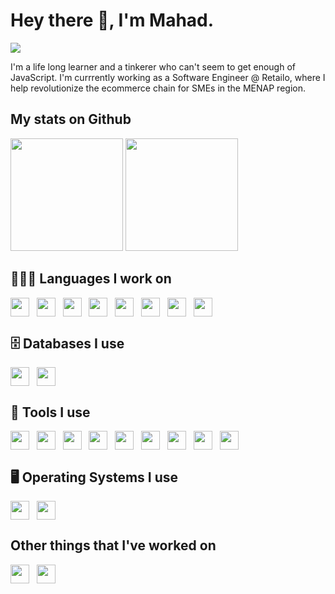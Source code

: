 # Hey there 👋, I'm Mahad.

<a href="https://www.linkedin.com/in/mhd3v/" target="_blank"><img src="https://img.shields.io/badge/-LinkedIn-%230077B5?style=for-the-badge&logo=linkedin&logoColor=white" target="_blank"></a> 

I'm a life long learner and a tinkerer who can't seem to get enough of JavaScript. I'm currrently working as a Software Engineer @ Retailo, where I help revolutionize the ecommerce chain for SMEs in the MENAP region. 

## My stats on Github
 <div>
  <img height="180em" src="https://github-readme-stats.vercel.app/api?username=mhd3v&show_icons=true&include_all_commits=true&count_private=true"/>
  <img height="180em" src="https://github-readme-stats.vercel.app/api/top-langs/?username=mhd3v&layout=compact&langs_count=8&count_private=true"/>
</div>

## 👨🏽‍💻 Languages I work on

<img align="center" height="30" src="https://cdn.jsdelivr.net/gh/devicons/devicon/icons/nodejs/nodejs-plain.svg">&nbsp;&nbsp;
<img align="center" height="30" src="https://cdn.jsdelivr.net/gh/devicons/devicon/icons/javascript/javascript-plain.svg">&nbsp;&nbsp;
<img align="center" height="30" src="https://cdn.jsdelivr.net/gh/devicons/devicon/icons/typescript/typescript-plain.svg">&nbsp;&nbsp;
<img align="center" height="30" src="https://cdn.jsdelivr.net/gh/devicons/devicon/icons/angularjs/angularjs-original.svg" />&nbsp;&nbsp;
<img align="center" height="30" src="https://cdn.jsdelivr.net/gh/devicons/devicon/icons/express/express-original.svg" />&nbsp;&nbsp;
<img align="center" height="30" src="https://cdn.jsdelivr.net/gh/devicons/devicon/icons/bootstrap/bootstrap-original.svg" />&nbsp;&nbsp;
<img align="center" height="30" src="https://cdn.jsdelivr.net/gh/devicons/devicon/icons/css3/css3-original.svg" />&nbsp;&nbsp;
<img align="center" height="30" src="https://cdn.jsdelivr.net/gh/devicons/devicon/icons/nestjs/nestjs-plain.svg" />&nbsp;&nbsp;

## 🗄 Databases I use
<img align="center" height="30" src="https://cdn.jsdelivr.net/gh/devicons/devicon/icons/mysql/mysql-plain.svg">&nbsp;&nbsp;
<img align="center" height="30" src="https://cdn.jsdelivr.net/gh/devicons/devicon/icons/mongodb/mongodb-plain.svg">&nbsp;&nbsp;

## 🧰 Tools I use
<img align="center" height="30" src="https://cdn.jsdelivr.net/gh/devicons/devicon/icons/amazonwebservices/amazonwebservices-plain-wordmark.svg" />&nbsp;&nbsp;
<img align="center" height="30" src="https://cdn.jsdelivr.net/gh/devicons/devicon/icons/azure/azure-plain-wordmark.svg" />&nbsp;&nbsp;
<img align="center" height="30"  src="https://cdn.jsdelivr.net/gh/devicons/devicon/icons/github/github-original.svg" />&nbsp;&nbsp;
<img align="center" height="30" src="https://cdn.jsdelivr.net/gh/devicons/devicon/icons/gitlab/gitlab-original.svg" />&nbsp;&nbsp;
<img align="center" height="30" src="https://cdn.jsdelivr.net/gh/devicons/devicon/icons/vscode/vscode-original.svg" />&nbsp;&nbsp;
<img align="center" height="30" src="https://cdn.jsdelivr.net/gh/devicons/devicon/icons/git/git-original.svg" />&nbsp;&nbsp;
<img align="center" height="30" src="https://cdn.jsdelivr.net/gh/devicons/devicon/icons/jira/jira-original.svg" />&nbsp;&nbsp;
<img align="center" height="30" src="https://cdn.jsdelivr.net/gh/devicons/devicon/icons/npm/npm-original-wordmark.svg" />&nbsp;&nbsp;
<img align="center" height="30" src="https://cdn.jsdelivr.net/gh/devicons/devicon/icons/slack/slack-plain.svg" />&nbsp;&nbsp;

## 🖥 Operating Systems I use
<img align="center" height="30" src="https://cdn.jsdelivr.net/gh/devicons/devicon/icons/apple/apple-original.svg" />&nbsp;&nbsp;
<img align="center" height="30" src="https://cdn.jsdelivr.net/gh/devicons/devicon/icons/linux/linux-original.svg" />&nbsp;&nbsp;
 
## Other things that I've worked on
<img align="center" height="30" src="https://cdn.jsdelivr.net/gh/devicons/devicon/icons/jest/jest-plain.svg" />&nbsp;&nbsp;
<img align="center" height="30" src="https://cdn.jsdelivr.net/gh/devicons/devicon/icons/mocha/mocha-plain.svg" />&nbsp;&nbsp;
